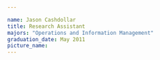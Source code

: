 ```yaml
---

name: Jason Cashdollar
title: Research Assistant
majors: "Operations and Information Management"
graduation_date: May 2011
picture_name: 
---
```

    
    
